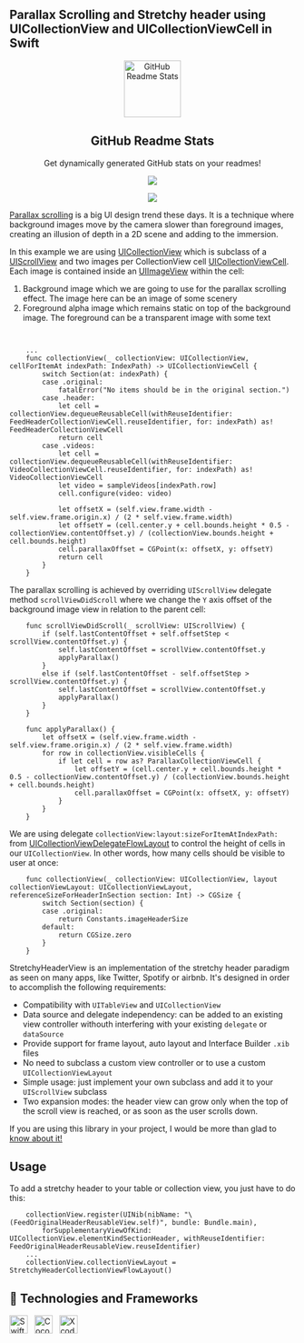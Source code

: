 ## Parallax Scrolling and Stretchy header using UICollectionView and UICollectionViewCell in Swift
<p align="center">
 <img width="100px" src="https://res.cloudinary.com/anuraghazra/image/upload/v1594908242/logo_ccswme.svg" align="center" alt="GitHub Readme Stats" />
 <h2 align="center">GitHub Readme Stats</h2>
 <p align="center">Get dynamically generated GitHub stats on your readmes!</p>
</p>
<p align="center">
  <img src="https://img.shields.io/badge/Supported%20by-Xcode%20Power%20User%20%E2%86%92-gray.svg?colorA=655BE1&colorB=4F44D6&style=for-the-badge"/>
</p>

<p align="center">
    <img src="parallax.gif"/>
</p>

[Parallax scrolling](https://en.wikipedia.org/wiki/Parallax_scrolling) is a big UI design trend these days. It is a technique 
where background images move by the camera slower than foreground images, creating an illusion of depth in a 2D scene and 
adding to the immersion.

In this example we are using [UICollectionView](https://developer.apple.com/library/ios/documentation/UIKit/Reference/UICollectionView_class/index.html) which is subclass of a [UIScrollView](https://developer.apple.com/library/ios/documentation/UIKit/Reference/UIScrollView_Class/index.html) and two images per CollectionView cell [UICollectionViewCell](https://developer.apple.com/library/ios/documentation/UIKit/Reference/UICollectionViewCell_class/index.html). Each image
is contained inside an [UIImageView](https://developer.apple.com/library/ios/documentation/UIKit/Reference/UIImageView_Class/index.html) within the cell:

1. Background image which we are going to use for the parallax scrolling effect. The image here can be an image of some scenery
2. Foreground alpha image which remains static on top of the background image. The foreground can be a transparent image with some text 

```
    

    ...
    func collectionView(_ collectionView: UICollectionView, cellForItemAt indexPath: IndexPath) -> UICollectionViewCell {
        switch Section(at: indexPath) {
        case .original:
            fatalError("No items should be in the original section.")
        case .header:
            let cell = collectionView.dequeueReusableCell(withReuseIdentifier: FeedHeaderCollectionViewCell.reuseIdentifier, for: indexPath) as! FeedHeaderCollectionViewCell
            return cell
        case .videos:
            let cell = collectionView.dequeueReusableCell(withReuseIdentifier: VideoCollectionViewCell.reuseIdentifier, for: indexPath) as! VideoCollectionViewCell
            let video = sampleVideos[indexPath.row]
            cell.configure(video: video)
            
            let offsetX = (self.view.frame.width - self.view.frame.origin.x) / (2 * self.view.frame.width)
            let offsetY = (cell.center.y + cell.bounds.height * 0.5 - collectionView.contentOffset.y) / (collectionView.bounds.height + cell.bounds.height)
            cell.parallaxOffset = CGPoint(x: offsetX, y: offsetY)
            return cell
        }
    }
```

The parallax scrolling is achieved by overriding `UIScrollView` delegate method `scrollViewDidScroll` where we change
the `Y` axis offset of the background image view in relation to the parent cell:

```
    func scrollViewDidScroll(_ scrollView: UIScrollView) {
        if (self.lastContentOffset + self.offsetStep < scrollView.contentOffset.y) {
            self.lastContentOffset = scrollView.contentOffset.y
            applyParallax()
        }
        else if (self.lastContentOffset - self.offsetStep > scrollView.contentOffset.y) {
            self.lastContentOffset = scrollView.contentOffset.y
            applyParallax()
        }
    }
    
    func applyParallax() {
        let offsetX = (self.view.frame.width - self.view.frame.origin.x) / (2 * self.view.frame.width)
        for row in collectionView.visibleCells {
            if let cell = row as? ParallaxCollectionViewCell {
                let offsetY = (cell.center.y + cell.bounds.height * 0.5 - collectionView.contentOffset.y) / (collectionView.bounds.height + cell.bounds.height)
                cell.parallaxOffset = CGPoint(x: offsetX, y: offsetY)
            }
        }
    }
```
We are using delegate `collectionView:layout:sizeForItemAtIndexPath:` from [UICollectionViewDelegateFlowLayout](https://developer.apple.com/library/ios/documentation/UIKit/Reference/UICollectionViewDelegateFlowLayout_protocol/index.html) to control the height of cells in our `UICollectionView`. In other words, 
how many cells should be visible to user at once:

```
    func collectionView(_ collectionView: UICollectionView, layout collectionViewLayout: UICollectionViewLayout, referenceSizeForHeaderInSection section: Int) -> CGSize {
        switch Section(section) {
        case .original:
            return Constants.imageHeaderSize
        default:
            return CGSize.zero
        }
    }
```

StretchyHeaderView is an implementation of the stretchy header paradigm as seen on many apps, like Twitter, Spotify or airbnb. It's designed in order to accomplish the following requirements:

- Compatibility with `UITableView` and `UICollectionView`
- Data source and delegate independency: can be added to an existing view controller withouth interfering with your existing `delegate` or `dataSource`
- Provide support for frame layout, auto layout and Interface Builder `.xib` files
- No need to subclass a custom view controller or to use a custom `UICollectionViewLayout`
- Simple usage: just implement your own subclass and add it to your `UIScrollView` subclass
- Two expansion modes: the header view can grow only when the top of the scroll view is reached, or as soon as the user scrolls down.

If you are using this library in your project, I would be more than glad to [know about it!](mailto:gskbyte@gmail.com)

## Usage

To add a stretchy header to your table or collection view, you just have to do this:

```
    collectionView.register(UINib(nibName: "\(FeedOriginalHeaderReusableView.self)", bundle: Bundle.main),
        forSupplementaryViewOfKind: UICollectionView.elementKindSectionHeader, withReuseIdentifier: FeedOriginalHeaderReusableView.reuseIdentifier)
    ...
    collectionView.collectionViewLayout = StretchyHeaderCollectionViewFlowLayout()
```

## 🌱 Technologies and Frameworks
<p>
    <!-- Swift -->
    <img src="https://img.shields.io/badge/Swift-fa7343?flat=plastic&logo=swift&logoColor=white" height="32" alt="Swift" />
    &nbsp;
    <!-- CocoaPods -->
    <img src="https://img.shields.io/badge/CocoaPods-ee3322?flat=plastic&logo=cocoapods&logoColor=white" height="32" alt="CocoaPods" />
    &nbsp;
    <!-- Xcode -->
    <img src="https://img.shields.io/badge/Xcode-147efb?flat=plastic&logo=xcode&logoColor=white" height="32" alt="Xcode" />
    &nbsp;
</p>
